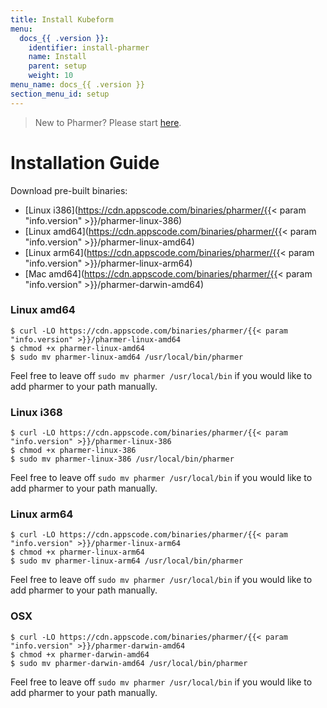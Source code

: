 ```yaml
---
title: Install Kubeform
menu:
  docs_{{ .version }}:
    identifier: install-pharmer
    name: Install
    parent: setup
    weight: 10
menu_name: docs_{{ .version }}
section_menu_id: setup
---
```


> New to Pharmer? Please start [here](/docs/concepts/).

# Installation Guide

Download pre-built binaries:

- [Linux i386](https://cdn.appscode.com/binaries/pharmer/{{< param "info.version" >}}/pharmer-linux-386)
- [Linux amd64](https://cdn.appscode.com/binaries/pharmer/{{< param "info.version" >}}/pharmer-linux-amd64)
- [Linux arm64](https://cdn.appscode.com/binaries/pharmer/{{< param "info.version" >}}/pharmer-linux-arm64)
- [Mac amd64](https://cdn.appscode.com/binaries/pharmer/{{< param "info.version" >}}/pharmer-darwin-amd64)


### Linux amd64

```console
$ curl -LO https://cdn.appscode.com/binaries/pharmer/{{< param "info.version" >}}/pharmer-linux-amd64
$ chmod +x pharmer-linux-amd64
$ sudo mv pharmer-linux-amd64 /usr/local/bin/pharmer
```

Feel free to leave off `sudo mv pharmer /usr/local/bin` if you would like to add pharmer to your path manually.

### Linux i368

```console
$ curl -LO https://cdn.appscode.com/binaries/pharmer/{{< param "info.version" >}}/pharmer-linux-386
$ chmod +x pharmer-linux-386
$ sudo mv pharmer-linux-386 /usr/local/bin/pharmer
```
Feel free to leave off `sudo mv pharmer /usr/local/bin` if you would like to add pharmer to your path manually.

### Linux arm64

```console
$ curl -LO https://cdn.appscode.com/binaries/pharmer/{{< param "info.version" >}}/pharmer-linux-arm64
$ chmod +x pharmer-linux-arm64
$ sudo mv pharmer-linux-arm64 /usr/local/bin/pharmer
```
Feel free to leave off `sudo mv pharmer /usr/local/bin` if you would like to add pharmer to your path manually.

### OSX

```console
$ curl -LO https://cdn.appscode.com/binaries/pharmer/{{< param "info.version" >}}/pharmer-darwin-amd64
$ chmod +x pharmer-darwin-amd64
$ sudo mv pharmer-darwin-amd64 /usr/local/bin/pharmer
```

Feel free to leave off `sudo mv pharmer /usr/local/bin` if you would like to add pharmer to your path manually.
